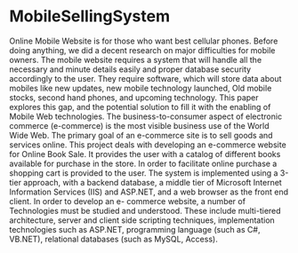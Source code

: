 # MobileSellingSystem
Online Mobile Website is for those who want best cellular phones. Before
doing anything, we did a decent research on major difficulties for mobile owners.
The mobile website requires a system that will handle all the necessary and
minute details easily and proper database security accordingly to the user. They
require software, which will store data about mobiles like new updates, new
mobile technology launched, Old mobile stocks, second hand phones, and
upcoming technology. This paper explores this gap, and the potential solution to
fill it with the enabling of Mobile Web technologies. The business-to-consumer
aspect of electronic commerce (e-commerce) is the most visible business use of
the World Wide Web. The primary goal of an e-commerce site is to sell goods and
services online. This project deals with developing an e-commerce website for
Online Book Sale. It provides the user with a catalog of different books available
for purchase in the store. In order to facilitate online purchase a shopping cart is
provided to the user. The system is implemented using a 3-tier approach, with a
backend database, a middle tier of Microsoft Internet Information Services (IIS)
and ASP.NET, and a web browser as the front end client. In order to develop an e-
commerce website, a number of Technologies must be studied and understood.
These include multi-tiered architecture, server and client side scripting
techniques, implementation technologies such as ASP.NET, programming
language (such as C#, VB.NET), relational databases (such as MySQL, Access).
